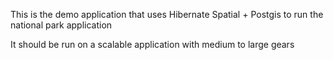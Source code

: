 This is the demo application that uses Hibernate Spatial + Postgis to run the national park application

It should be run on a scalable application with medium to large gears

